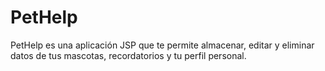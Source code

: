 # PetHelp
PetHelp es una aplicación JSP que te permite almacenar, editar y eliminar datos de tus mascotas, recordatorios y tu perfil personal.
